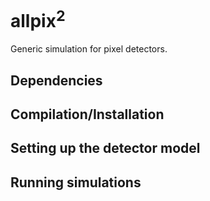 # allpix<sup>2</sup>

Generic simulation for pixel detectors.

## Dependencies

## Compilation/Installation

## Setting up the detector model

## Running simulations